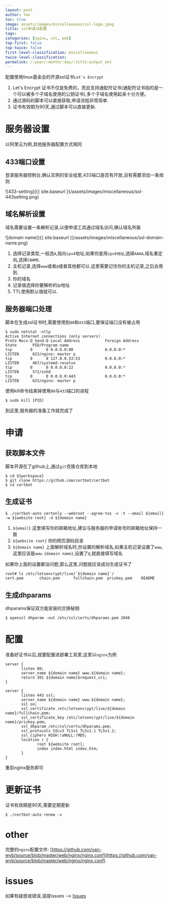 ```yaml
---
layout: post
author: Yan 
toc: true
image: assets/images/miscellaneous/ssl-logo.jpeg
title: ssl申请与配置
tags:
categories: [nginx, ssl, web]
top-first: false
top-twice: false
first-level-classification: miscellaneous
twice-level-classification:
permalink: /:year/:month/:day/:title:output_ext
---
```


配置使用linux基金会的开源ssl证书`Let's Encrypt`

1. Let's Encrypt 证书不仅是免费的，而且支持通配符证书(通配符证书指的是一个可以被多个子域名使用的公钥证书),多个子域名使用起来十分方便。
2. 通过源码的脚本可以直接获取,申请流程非常简单.
3. 证书有效期为90天,通过脚本可以直接更新.

# 服务器设置

以阿里云为例,其他服务器配置方式相同

## 433端口设置

登录服务器控制台,确认实例的安全组里,433端口是否有开放,没有需要添加一条规则

![433-setting]({{ site.baseurl }}/assets/images/miscellaneous/ssl-443setting.png)

## 域名解析设置

域名需要设置一条解析记录,以便申请工具通过域名访问,确认域名所属

![domain name]({{ site.baseurl }}/assets/images/miscellaneous/ssl-domain-name.png)

1. 选择记录类型,一般选`A`,指向`ipv4`地址,如果你是用`ipv6地址`,选择`AAAA`,域名重定向,选择`CNAME`.
2. 主机记录,选择`www`或者`@`或者其他都可以.这里需要记住你的主机记录,之后会用到.
3. 你的域名
4. 记录值选择你要解析的ip地址
5. TTL使用默认值就可以.

## 服务器端口处理

脚本在生成ssl证书时,需要使用到`80`和`433`端口,要保证端口没有被占用

```shell
$ sudo netstat -ntlp
Active Internet connections (only servers)
Proto Recv-Q Send-Q Local Address           Foreign Address         State       PID/Program name    
tcp        0      0 0.0.0.0:80              0.0.0.0:*               LISTEN      623/nginx: master p 
tcp        0      0 127.0.0.53:53           0.0.0.0:*               LISTEN      467/systemd-resolve 
tcp        0      0 0.0.0.0:22              0.0.0.0:*               LISTEN      572/sshd            
tcp        0      0 0.0.0.0:443             0.0.0.0:*               LISTEN      623/nginx: master p 

```

使用kill命令结束掉使用`80`与`433`端口的进程

```shell
$ sudo kill [PID]
```

到这里,服务器的准备工作就完成了

# 申请

## 获取脚本文件

脚本开源在了github上,通过`git`克隆仓库到本地

```shell
$ cd ${workspace}
$ git clone https://github.com/certbot/certbot
$ cd certbot
```

## 生成证书

```shell
$ ./certbot-auto certonly --webroot --agree-tos -v -t --email ${email} -w ${website root} -d ${domain name}
```

1. `${email}` 这里填写你的邮箱地址,建议与服务器的申请账号的邮箱地址保持一致
2. `${website root}` 你的网页源码目录
3. `${domain name}` 上面解析域名时,你设置的解析域名,如果主机记录设置了`www`,这里应该是`www.{domain name}`,设置了`@`,就直接填写域名

如果你上面的设置都没问题,那么这里,问题就应该成功生成证书了

```shell
root# ls /etc/letsencrypt/live/`${domain name}`/
cert.pem       chain.pem      fullchain.pem  privkey.pem    README
```

## 生成dhparams

dhparams保证双方能安装的交换秘钥

```shell
$ openssl dhparam -out /etc/ssl/certs/dhparams.pem 2048
```

# 配置

准备好证书以后,就要配置进部署工具里,这里以`nginx`为例

```shell
server {
       listen 80;
       server_name ${domain name} www.${domain name};
       return 301 ${domain name}$request_uri;
}

server {
       listen 443 ssl;
       server_name ${domain name} www.${domain name};
       ssl on;
       ssl_certificate /etc/letsencrypt/live/${domain name}/fullchain.pem;
       ssl_certificate_key /etc/letsencrypt/live/${domain name}/privkey.pem;
       ssl_dhparam /etc/ssl/certs/dhparams.pem;
       ssl_protocols SSLv3 TLSv1 TLSv1.1 TLSv1.2;
       ssl_ciphers HIGH:!aNULL:!MD5;
       location / {
              root ${website root};
              index index.html index.htm;
       }
}

```

重启nginx服务即可


# 更新证书

证书有效期是90天,需要定期更新

```shell
$ ./certbot-auto renew -v
```

# other

完整的`nginx`配置文件: [https://github.com/yan-wyb/source/blob/master/web/nginx/nginx.conf](https://github.com/yan-wyb/source/blob/master/web/nginx/nginx.conf)

# issues

如果有疑惑或错误,请提issues --> [Issues](https://github.com/yan-wyb/issues/issues)

